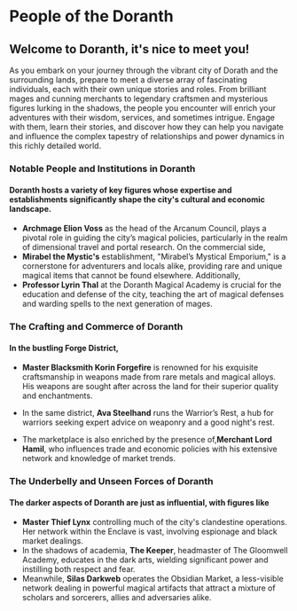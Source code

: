 # People of the Doranth

## Welcome to Doranth, it's nice to meet you!

As you embark on your journey through the vibrant city of Dorath and the surrounding lands, prepare to meet a diverse array of fascinating individuals, each with their own unique stories and roles. From brilliant mages and cunning merchants to legendary craftsmen and mysterious figures lurking in the shadows, the people you encounter will enrich your adventures with their wisdom, services, and sometimes intrigue. Engage with them, learn their stories, and discover how they can help you navigate and influence the complex tapestry of relationships and power dynamics in this richly detailed world.


### Notable People and Institutions in Doranth

#### Doranth hosts a variety of key figures whose expertise and establishments significantly shape the city's cultural and economic landscape. 

- **Archmage Elion Voss** as the head of the Arcanum Council, plays a pivotal role in guiding the city’s magical policies, particularly in the realm of dimensional travel and portal research. On the commercial side,
- **Mirabel the Mystic's** establishment, "Mirabel’s Mystical Emporium," is a cornerstone for adventurers and locals alike, providing rare and unique magical items that cannot be found elsewhere. Additionally, 
- **Professor Lyrin Thal** at the Doranth Magical Academy is crucial for the education and defense of the city, teaching the art of magical defenses and warding spells to the next generation of mages.

### The Crafting and Commerce of Doranth

#### In the bustling Forge District, 

- **Master Blacksmith Korin Forgefire** is renowned for his exquisite craftsmanship in weapons made from rare metals and magical alloys. His weapons are sought after across the land for their superior quality and enchantments. 

- In the same district, **Ava Steelhand** runs the Warrior’s Rest, a hub for warriors seeking expert advice on weaponry and a good night's rest. 

- The marketplace is also enriched by the presence of,**Merchant Lord Hamil**, who influences trade and economic policies with his extensive network and knowledge of market trends.

### The Underbelly and Unseen Forces of Doranth

#### The darker aspects of Doranth are just as influential, with figures like 
- **Master Thief Lynx** controlling much of the city's clandestine operations. Her network within the Enclave is vast, involving espionage and black market dealings. 
- In the shadows of academia, **The Keeper**, headmaster of The Gloomwell Academy, educates in the dark arts, wielding significant power and instilling both respect and fear. 
- Meanwhile, **Silas Darkweb** operates the Obsidian Market, a less-visible network dealing in powerful magical artifacts that attract a mixture of scholars and sorcerers, allies and adversaries alike.

